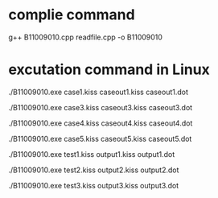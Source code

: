 # complie command

g++ B11009010.cpp readfile.cpp -o B11009010

# excutation command in Linux

./B11009010.exe case1.kiss caseout1.kiss caseout1.dot

./B11009010.exe case3.kiss caseout3.kiss caseout3.dot

./B11009010.exe case4.kiss caseout4.kiss caseout4.dot

./B11009010.exe case5.kiss caseout5.kiss caseout5.dot

./B11009010.exe test1.kiss output1.kiss output1.dot

./B11009010.exe test2.kiss output2.kiss output2.dot

./B11009010.exe test3.kiss output3.kiss output3.dot
